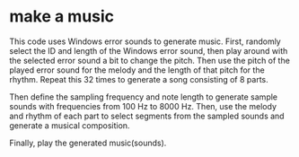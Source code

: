 # make a music
This code uses Windows error sounds to generate music. First, randomly select the ID and length of the Windows error sound, then play around with the selected error sound a bit to change the pitch. Then use the pitch of the played error sound for the melody and the length of that pitch for the rhythm. Repeat this 32 times to generate a song consisting of 8 parts.

Then define the sampling frequency and note length to generate sample sounds with frequencies from 100 Hz to 8000 Hz. Then, use the melody and rhythm of each part to select segments from the sampled sounds and generate a musical composition.

Finally, play the generated music(sounds).
